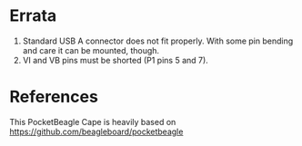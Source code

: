
# Errata
 1. Standard USB A connector does not fit properly. With some pin bending and care it can be mounted, though.
 2. VI and VB pins must be shorted (P1 pins 5 and 7).

# References
This PocketBeagle Cape is heavily based on https://github.com/beagleboard/pocketbeagle
